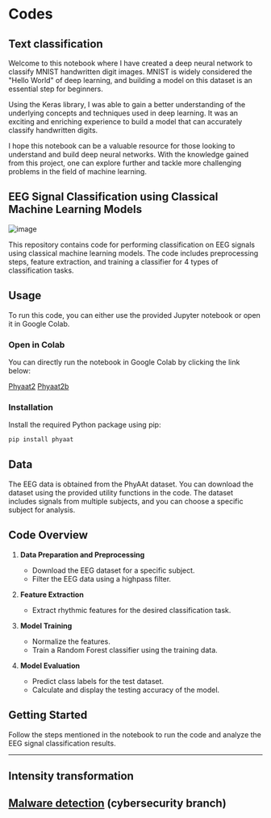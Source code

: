 # Codes

## Text classification
Welcome to this notebook where I have created a deep neural network to classify MNIST handwritten digit images. MNIST is widely considered the "Hello World" of deep learning, and building a model on this dataset is an essential step for beginners.

Using the Keras library, I was able to gain a better understanding of the underlying concepts and techniques used in deep learning. It was an exciting and enriching experience to build a model that can accurately classify handwritten digits.

I hope this notebook can be a valuable resource for those looking to understand and build deep neural networks. With the knowledge gained from this project, one can explore further and tackle more challenging problems in the field of machine learning.

## EEG Signal Classification using Classical Machine Learning Models
![image](https://github.com/user-attachments/assets/b5b1fa89-3f1e-4541-ae50-b9778f8ca6c6)

This repository contains code for performing classification on EEG signals using classical machine learning models. The code includes preprocessing steps, feature extraction, and training a classifier for 4 types of classification tasks.

## Usage

To run this code, you can either use the provided Jupyter notebook or open it in Google Colab.

### Open in Colab

You can directly run the notebook in Google Colab by clicking the link below:

[Phyaat2](https://github.com/hasanyusuf01/Codes/blob/main/phyaat2.ipynb)  <!-- [Add your Colab link here](https://github.com/hasanyusuf01/Codes/blob/main/phyaat2.ipynb) -->
[Phyaat2b](https://github.com/hasanyusuf01/Codes/blob/main/phyaat2b.ipynb)  <!-- [Add your Colab link here](https://github.com/hasanyusuf01/Codes/blob/main/phyaat2.ipynb) -->

### Installation

Install the required Python package using pip:

```bash
pip install phyaat
```

## Data

The EEG data is obtained from the PhyAAt dataset. You can download the dataset using the provided utility functions in the code. The dataset includes signals from multiple subjects, and you can choose a specific subject for analysis.

## Code Overview

1. **Data Preparation and Preprocessing**
   - Download the EEG dataset for a specific subject.
   - Filter the EEG data using a highpass filter.

2. **Feature Extraction**
   - Extract rhythmic features for the desired classification task.

3. **Model Training**
   - Normalize the features.
   - Train a Random Forest classifier using the training data.

4. **Model Evaluation**
   - Predict class labels for the test dataset.
   - Calculate and display the testing accuracy of the model.

## Getting Started

Follow the steps mentioned in the notebook to run the code and analyze the EEG signal classification results.


---
## Intensity transformation
## [Malware detection](https://github.com/hasanyusuf01/Codes/blob/cyber-security/malware_detection_ann.ipynb) (cybersecurity branch)
